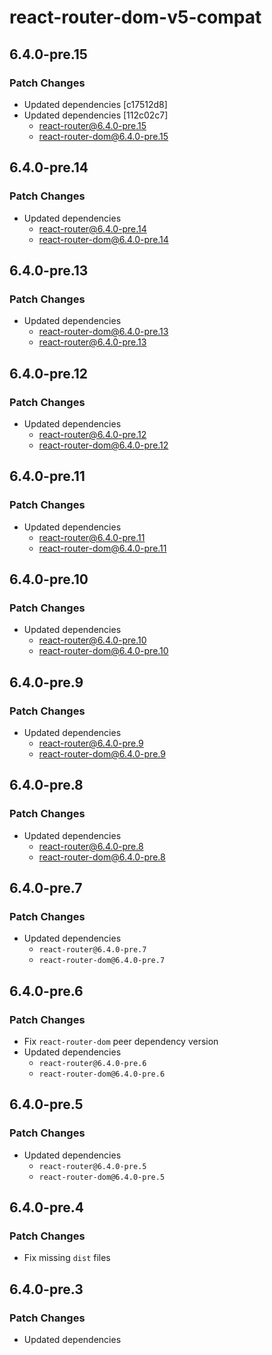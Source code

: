 # react-router-dom-v5-compat

## 6.4.0-pre.15

### Patch Changes

- Updated dependencies [c17512d8]
- Updated dependencies [112c02c7]
  - react-router@6.4.0-pre.15
  - react-router-dom@6.4.0-pre.15

## 6.4.0-pre.14

### Patch Changes

- Updated dependencies
  - react-router@6.4.0-pre.14
  - react-router-dom@6.4.0-pre.14

## 6.4.0-pre.13

### Patch Changes

- Updated dependencies
  - react-router-dom@6.4.0-pre.13
  - react-router@6.4.0-pre.13

## 6.4.0-pre.12

### Patch Changes

- Updated dependencies
  - react-router@6.4.0-pre.12
  - react-router-dom@6.4.0-pre.12

## 6.4.0-pre.11

### Patch Changes

- Updated dependencies
  - react-router@6.4.0-pre.11
  - react-router-dom@6.4.0-pre.11

## 6.4.0-pre.10

### Patch Changes

- Updated dependencies
  - react-router@6.4.0-pre.10
  - react-router-dom@6.4.0-pre.10

## 6.4.0-pre.9

### Patch Changes

- Updated dependencies
  - react-router@6.4.0-pre.9
  - react-router-dom@6.4.0-pre.9

## 6.4.0-pre.8

### Patch Changes

- Updated dependencies
  - react-router@6.4.0-pre.8
  - react-router-dom@6.4.0-pre.8

## 6.4.0-pre.7

### Patch Changes

- Updated dependencies
  - `react-router@6.4.0-pre.7`
  - `react-router-dom@6.4.0-pre.7`

## 6.4.0-pre.6

### Patch Changes

- Fix `react-router-dom` peer dependency version
- Updated dependencies
  - `react-router@6.4.0-pre.6`
  - `react-router-dom@6.4.0-pre.6`

## 6.4.0-pre.5

### Patch Changes

- Updated dependencies
  - `react-router@6.4.0-pre.5`
  - `react-router-dom@6.4.0-pre.5`

## 6.4.0-pre.4

### Patch Changes

- Fix missing `dist` files

## 6.4.0-pre.3

### Patch Changes

- Updated dependencies
